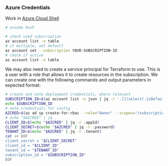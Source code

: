 
### Azure Credentials

Work in [Azure Cloud Shell](https://shell.azure.com/)

```bash
# assume bash

# check used subscription
az account list -o table
# if multiple, set default
az account set --subscription YOUR-SUBSCRIPTION-ID
# check if active
az account list -o table
```

We may also need to create a service principal for Terraform to use. This is a user with a role that allows it to create resources in the subscription. We can create one with the following commands and output parameters in expected format:
```bash
# create and note deployment credentials, where relevant
SUBSCRIPTION_ID=$(az account list -o json | jq -r '.[]|select(.isDefault)|.id')
echo $SUBSCRIPTION_ID
# note credentials for config
AZCRED=$(az ad sp create-for-rbac --role="Owner" --scopes="/subscriptions/$SUBSCRIPTION_ID" -n tf-user -o json)
# echo "$AZCRED" | jq .
CLIENT_ID=$(echo "$AZCRED" | jq -r .appId)
CLIENT_SECRET=$(echo "$AZCRED" | jq -r .password)
TENANT_ID=$(echo "$AZCRED" | jq -r .tenant)
cat << EOF
client_secret = "$CLIENT_SECRET"
client_id = "$CLIENT_ID"
tenant_id = "$TENANT_ID"
subscription_id = "$SUBSCRIPTION_ID"
EOF
```